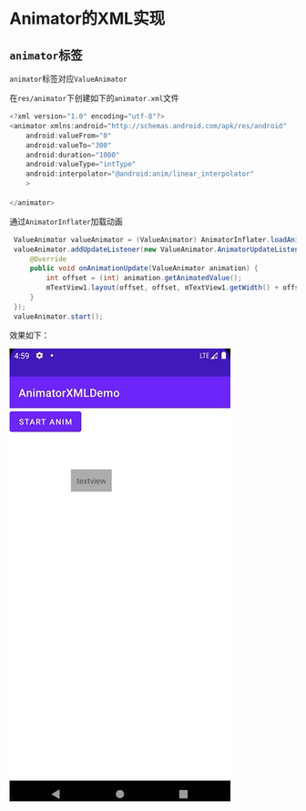 # Animator的XML实现

## `animator`标签

`animator`标签对应`ValueAnimator`

在`res/animator`下创建如下的`animator.xml`文件

```java
<?xml version="1.0" encoding="utf-8"?>
<animator xmlns:android="http://schemas.android.com/apk/res/android"
    android:valueFrom="0"
    android:valueTo="300"
    android:duration="1000"
    android:valueType="intType"
    android:interpolator="@android:anim/linear_interpolator"
    >

</animator>
```

通过`AnimatorInflater`加载动画

```java
 ValueAnimator valueAnimator = (ValueAnimator) AnimatorInflater.loadAnimator(MainActivity.this, R.animator.animator);
 valueAnimator.addUpdateListener(new ValueAnimator.AnimatorUpdateListener() {
     @Override
     public void onAnimationUpdate(ValueAnimator animation) {
         int offset = (int) animation.getAnimatedValue();
         mTextView1.layout(offset, offset, mTextView1.getWidth() + offset, mTextView1.getHeight() + offset);
     }
 });
 valueAnimator.start();
```

效果如下：

![036](https://github.com/winfredzen/Android-Basic/blob/master/Animation/images/036.gif)





































